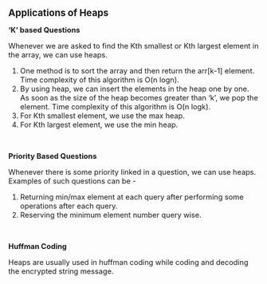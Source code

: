 <div _ngcontent-serverapp-c318="" class="body-text p-24"><p><span style="font-size:13.999999999999998pt;"><strong>Applications of Heaps</strong></span></p><p><span style="font-size:11pt;"><strong>‘K’ based Questions</strong></span></p><p><span style="font-size:11pt;">Whenever we are asked to find the Kth smallest or Kth largest element in the array, we can use heaps.&nbsp;</span></p><ol><li><span style="font-size:11pt;">One method is to sort the array and then return the arr[k-1] element. Time complexity of this algorithm is O(n logn).</span></li><li><span style="font-size:11pt;">By using heap, we can insert the elements in the heap one by one. As soon as the size of the heap becomes greater than ‘k’, we pop the element. Time complexity of this algorithm is O(n logk).</span></li><li><span style="font-size:11pt;">For Kth smallest element, we use the max heap.</span></li><li><span style="font-size:11pt;">For Kth largest element, we use the min heap.</span></li></ol><p>&nbsp;</p><p><span style="font-size:11pt;"><strong>Priority Based Questions</strong></span></p><p><span style="font-size:11pt;">Whenever there is some priority linked in a question, we can use heaps. Examples of such questions can be -</span></p><ol><li><span style="font-size:11pt;">Returning min/max element at each query after performing some operations after each query.</span></li><li><span style="font-size:11pt;">Reserving the minimum element number query wise.</span></li></ol><p>&nbsp;</p><p><span style="font-size:11pt;"><strong>Huffman Coding</strong></span></p><p><span style="font-size:11pt;">Heaps are usually used in huffman coding while coding and decoding the encrypted string message.&nbsp;</span></p></div>